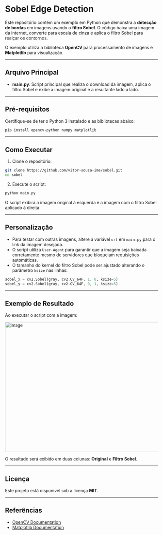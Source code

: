 # Sobel Edge Detection

Este repositório contém um exemplo em Python que demonstra a **detecção de bordas** em imagens usando o **filtro Sobel**. O código baixa uma imagem da internet, converte para escala de cinza e aplica o filtro Sobel para realçar os contornos.

O exemplo utiliza a biblioteca **OpenCV** para processamento de imagens e **Matplotlib** para visualização.

---

## Arquivo Principal

- **main.py**: Script principal que realiza o download da imagem, aplica o filtro Sobel e exibe a imagem original e a resultante lado a lado.

---

## Pré-requisitos

Certifique-se de ter o Python 3 instalado e as bibliotecas abaixo:

```bash
pip install opencv-python numpy matplotlib
````

---

## Como Executar

1. Clone o repositório:

```bash
git clone https://github.com/vitor-souza-ime/sobel.git
cd sobel
```

2. Execute o script:

```bash
python main.py
```

O script exibirá a imagem original à esquerda e a imagem com o filtro Sobel aplicado à direita.

---

## Personalização

* Para testar com outras imagens, altere a variável `url` em `main.py` para o link da imagem desejada.
* O script utiliza `User-Agent` para garantir que a imagem seja baixada corretamente mesmo de servidores que bloqueiam requisições automáticas.
* O tamanho do kernel do filtro Sobel pode ser ajustado alterando o parâmetro `ksize` nas linhas:

```python
sobel_x = cv2.Sobel(gray, cv2.CV_64F, 1, 0, ksize=5)
sobel_y = cv2.Sobel(gray, cv2.CV_64F, 0, 1, ksize=5)
```

---

## Exemplo de Resultado

Ao executar o script com a imagem:

<img width="711" height="427" alt="image" src="https://github.com/user-attachments/assets/b1fb74a2-158f-4f7d-93a3-9ae256987d7c" />

O resultado será exibido em duas colunas: **Original** e **Filtro Sobel**.

---

## Licença

Este projeto está disponível sob a licença **MIT**.

---

## Referências

* [OpenCV Documentation](https://docs.opencv.org/)
* [Matplotlib Documentation](https://matplotlib.org/)

